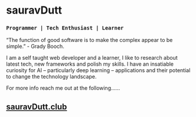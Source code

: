 # sauravDutt 


### `Programmer | Tech Enthusiast | Learner`


“The function of good software is to make the complex appear to be simple.” - Grady Booch.

I am a self taught web developer and a learner, I like to research about latest tech, new frameworks and polish my skills. I have an insatiable curiosity for AI – particularly deep learning – applications and their potential to change the technology landscape.

For more info reach me out at the following......

## [sauravDutt.club](https://sauravdutt.com/)

